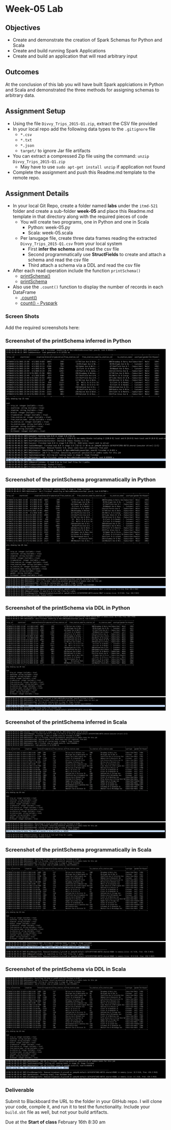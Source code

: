 # Week-05 Lab

## Objectives

* Create and demonstrate the creation of Spark Schemas for Python and Scala
* Create and build running Spark Applications
* Create and build an application that will read arbitrary input

## Outcomes

At the conclusion of this lab you will have built Spark applciations in Python and Scala and demonstrated the three methods for assigning schemas to arbitrary data.

## Assignment Setup

- Using the file `Divvy_Trips_2015-Q1.zip`, extract the CSV file provided
- In your local repo add the following data types to the `.gitignore` file
  - `*.csv`
  - `*.txt`
  - `*.json`
  - `target/` to ignore Jar file artifacts
- You can extract a compressed Zip file using the command: `unzip Divvy_Trips_2015-Q1.zip`
  - May have to use `sudo apt-get install unzip` if application not found
- Complete the assignment and push this Readme.md template to the remote repo.

## Assignment Details

- In your local Git Repo, create a folder named **labs** under the `itmd-521` folder and create a sub-folder **week-05** and place this Readme.md template in that directory along with the required pieces of code
  - You will create two programs, one in Python and one in Scala
    - Python: week-05.py
    - Scala: week-05.scala
  - Per lanugage file, create three data frames reading the extracted `Divvy_Trips_2015-Q1.csv` from your local system
    - First **infer the schema** and read the csv file
    - Second programmatically use **StructFields** to create and attach a schema and read the csv file
    - Third attach a schema via a DDL and read the csv file
- After each read operation include the function `printSchema()`
  - [printSchema()](https://spark.apache.org/docs/latest/api/python/reference/api/pyspark.sql.DataFrame.printSchema.html "pyspark printschema web page")
  - [printSchema](https://spark.apache.org/docs/latest/api/scala/org/apache/spark/sql/Dataset.html#printSchema():Unit "scala pyspark API")
- Also use the `.count()` function to display the number of records in each DataFrame
  - [.count()](https://spark.apache.org/docs/latest/api/scala/org/apache/spark/sql/Dataset.html "webapge to Scala API")
  - [count() - Pyspark](https://spark.apache.org/docs/3.2.0/api/python/reference/api/pyspark.sql.DataFrame.count.html "Pyspark webapge for API")  

### Screen Shots

Add the required screenshots here:

### Screenshot of the printSchema inferred in Python

![*Inferred Python](./screenshots/inferPython1.png "Infer Python")
![*Infer Count](./screenshots/inferPython2.png "Infer Count")

### Screenshot of the printSchema programmatically in Python

![*programmaticallyPython](./screenshots/structPython1.png "programmaticallyPython")
![*programmaticallyPython Count](./screenshots/structPython2.png "programmaticallyPython Count")

### Screenshot of the printSchema via DDL in Python

![*DDL Schema Python](./screenshots/ddlPython1.png "DDLSchemaPython")
![*DDLSchemaPython Count](./screenshots/ddlPython2.png "DDLSchemaPython Count")

### Screenshot of the printSchema inferred in Scala

![*Infer Scala](./screenshots/inferScala1.png "InferScala")
![*InferScala Count](./screenshots/inferScala2.png "InferScala Count")

### Screenshot of the printSchema programmatically in Scala

![*programmatically Scala](./screenshots/StructScala1.png "programmaticallyScala")
![*programmaticallyScala Count](./screenshots/StructScala2.png "programmaticallyScala Count")

### Screenshot of the printSchema via DDL in Scala

![*DDL Scala](./screenshots/ddlScala1.png "DDLScala")
![*DDLScala Count](./screenshots/ddlScala2.png "DDLScala Count")

### Deliverable

Submit to Blackboard the URL to the folder in your GitHub repo.  I will clone your code, compile it, and run it to test the functionality. Include your `build.sbt` file as well, but not your build artifacts. 

Due at the **Start of class** February 16th 8:30 am
